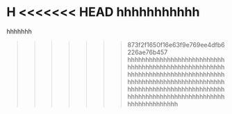 H
<<<<<<< HEAD
hhhhhhhhhhh
=======
hhhhhhh
>>>>>>> 873f2f1650f16e63f9e769ee4dfb6226ae76b457
hhhhhhhhhhhhhhhhhhhhhhhhhhhhhhhhhhhhhhhhhhhhhhhhhhhhhhhhhhhhhhhhhhhhhhhhhhhhhhhhhhhhhhhhhhhhhhhhhhhhhhhhhhhhhhhhhhhhhhhhhhhhhhhhhhhhhhhhhhhhhhhhhhhhhhhhhhhhhhhhhhhhhhhhhhhhhhhh